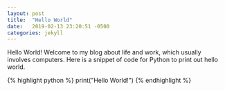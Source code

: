 ```yaml
---
layout: post
title:  "Hello World"
date:   2019-02-13 23:20:51 -0500
categories: jekyll
---
```

Hello World! Welcome to my blog about life and work, which usually involves computers. Here is a snippet of code for Python to print out hello world.

{% highlight python %}
print("Hello World!")
{% endhighlight %}
